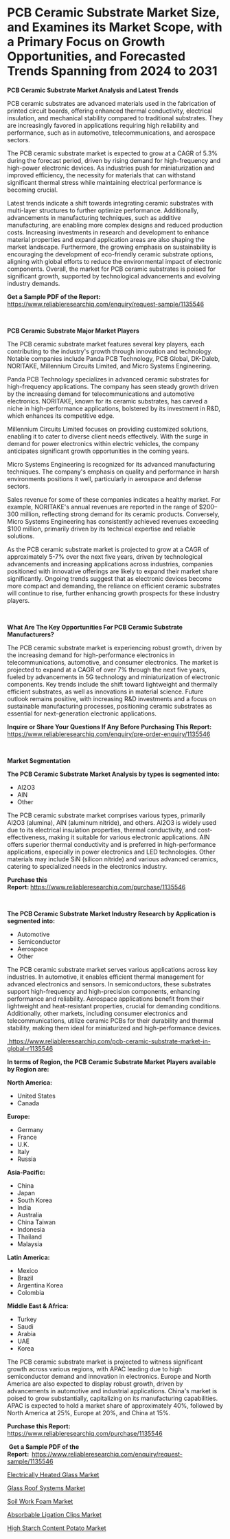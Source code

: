 <p><h1>PCB Ceramic Substrate Market Size, and Examines its Market Scope, with a Primary Focus on Growth Opportunities, and Forecasted Trends Spanning from 2024 to 2031</h1></p><p><strong>PCB Ceramic Substrate Market Analysis and Latest Trends</strong></p>
<p><p>PCB ceramic substrates are advanced materials used in the fabrication of printed circuit boards, offering enhanced thermal conductivity, electrical insulation, and mechanical stability compared to traditional substrates. They are increasingly favored in applications requiring high reliability and performance, such as in automotive, telecommunications, and aerospace sectors. </p><p>The PCB ceramic substrate market is expected to grow at a CAGR of 5.3% during the forecast period, driven by rising demand for high-frequency and high-power electronic devices. As industries push for miniaturization and improved efficiency, the necessity for materials that can withstand significant thermal stress while maintaining electrical performance is becoming crucial. </p><p>Latest trends indicate a shift towards integrating ceramic substrates with multi-layer structures to further optimize performance. Additionally, advancements in manufacturing techniques, such as additive manufacturing, are enabling more complex designs and reduced production costs. Increasing investments in research and development to enhance material properties and expand application areas are also shaping the market landscape. Furthermore, the growing emphasis on sustainability is encouraging the development of eco-friendly ceramic substrate options, aligning with global efforts to reduce the environmental impact of electronic components. Overall, the market for PCB ceramic substrates is poised for significant growth, supported by technological advancements and evolving industry demands.</p></p>
<p><strong>Get a Sample PDF of the Report:&nbsp;</strong> <a href="https://www.reliableresearchiq.com/enquiry/request-sample/1135546?utm_campaign=100&utm_medium=2&utm_source=Github&utm_content=ia&utm_term=10112024&utm_id=pcb-ceramic-substrate">https://www.reliableresearchiq.com/enquiry/request-sample/1135546</a></p>
<p>&nbsp;</p>
<p><strong>PCB Ceramic Substrate Major Market Players</strong></p>
<p><p>The PCB ceramic substrate market features several key players, each contributing to the industry's growth through innovation and technology. Notable companies include Panda PCB Technology, PCB Global, DK-Daleb, NORITAKE, Millennium Circuits Limited, and Micro Systems Engineering. </p><p>Panda PCB Technology specializes in advanced ceramic substrates for high-frequency applications. The company has seen steady growth driven by the increasing demand for telecommunications and automotive electronics. NORITAKE, known for its ceramic substrates, has carved a niche in high-performance applications, bolstered by its investment in R&D, which enhances its competitive edge.</p><p>Millennium Circuits Limited focuses on providing customized solutions, enabling it to cater to diverse client needs effectively. With the surge in demand for power electronics within electric vehicles, the company anticipates significant growth opportunities in the coming years. </p><p>Micro Systems Engineering is recognized for its advanced manufacturing techniques. The company's emphasis on quality and performance in harsh environments positions it well, particularly in aerospace and defense sectors. </p><p>Sales revenue for some of these companies indicates a healthy market. For example, NORITAKE's annual revenues are reported in the range of $200–300 million, reflecting strong demand for its ceramic products. Conversely, Micro Systems Engineering has consistently achieved revenues exceeding $100 million, primarily driven by its technical expertise and reliable solutions.</p><p>As the PCB ceramic substrate market is projected to grow at a CAGR of approximately 5-7% over the next five years, driven by technological advancements and increasing applications across industries, companies positioned with innovative offerings are likely to expand their market share significantly. Ongoing trends suggest that as electronic devices become more compact and demanding, the reliance on efficient ceramic substrates will continue to rise, further enhancing growth prospects for these industry players.</p></p>
<p>&nbsp;</p>
<p><strong>What Are The Key Opportunities For PCB Ceramic Substrate Manufacturers?</strong></p>
<p><p>The PCB ceramic substrate market is experiencing robust growth, driven by the increasing demand for high-performance electronics in telecommunications, automotive, and consumer electronics. The market is projected to expand at a CAGR of over 7% through the next five years, fueled by advancements in 5G technology and miniaturization of electronic components. Key trends include the shift toward lightweight and thermally efficient substrates, as well as innovations in material science. Future outlook remains positive, with increasing R&D investments and a focus on sustainable manufacturing processes, positioning ceramic substrates as essential for next-generation electronic applications.</p></p>
<p><strong>Inquire or Share Your Questions If Any Before Purchasing This Report:</strong> <a href="https://www.reliableresearchiq.com/enquiry/pre-order-enquiry/1135546?utm_campaign=100&utm_medium=2&utm_source=Github&utm_content=ia&utm_term=10112024&utm_id=pcb-ceramic-substrate">https://www.reliableresearchiq.com/enquiry/pre-order-enquiry/1135546</a></p>
<p>&nbsp;</p>
<p><strong>Market Segmentation</strong></p>
<p><strong>The PCB Ceramic Substrate Market Analysis by types is segmented into:</strong></p>
<p><ul><li>Al2O3</li><li>AlN</li><li>Other</li></ul></p>
<p><p>The PCB ceramic substrate market comprises various types, primarily Al2O3 (alumina), AlN (aluminum nitride), and others. Al2O3 is widely used due to its electrical insulation properties, thermal conductivity, and cost-effectiveness, making it suitable for various electronic applications. AlN offers superior thermal conductivity and is preferred in high-performance applications, especially in power electronics and LED technologies. Other materials may include SiN (silicon nitride) and various advanced ceramics, catering to specialized needs in the electronics industry.</p></p>
<p><strong>Purchase this Report:&nbsp;</strong><a href="https://www.reliableresearchiq.com/purchase/1135546?utm_campaign=100&utm_medium=2&utm_source=Github&utm_content=ia&utm_term=10112024&utm_id=pcb-ceramic-substrate">https://www.reliableresearchiq.com/purchase/1135546</a></p>
<p>&nbsp;</p>
<p><strong>The PCB Ceramic Substrate Market Industry Research by Application is segmented into:</strong></p>
<p><ul><li>Automotive</li><li>Semiconductor</li><li>Aerospace</li><li>Other</li></ul></p>
<p><p>The PCB ceramic substrate market serves various applications across key industries. In automotive, it enables efficient thermal management for advanced electronics and sensors. In semiconductors, these substrates support high-frequency and high-precision components, enhancing performance and reliability. Aerospace applications benefit from their lightweight and heat-resistant properties, crucial for demanding conditions. Additionally, other markets, including consumer electronics and telecommunications, utilize ceramic PCBs for their durability and thermal stability, making them ideal for miniaturized and high-performance devices.</p></p>
<p><a href="https://www.reliableresearchiq.com/pcb-ceramic-substrate-market-in-global-r1135546?utm_campaign=100&utm_medium=2&utm_source=Github&utm_content=ia&utm_term=10112024&utm_id=pcb-ceramic-substrate">&nbsp;https://www.reliableresearchiq.com/pcb-ceramic-substrate-market-in-global-r1135546</a></p>
<p><strong>In terms of Region, the PCB Ceramic Substrate Market Players available by Region are:</strong></p>
<p>
    <p> <strong> North America: </strong>
        <ul>
            <li>United States</li>
            <li>Canada</li>
        </ul>
        </p> 
    <p> <strong> Europe: </strong>
        <ul>
            <li>Germany</li>
            <li>France</li>
            <li>U.K.</li>
            <li>Italy</li>
            <li>Russia</li>
        </ul>
        </p> 
    <p> <strong> Asia-Pacific: </strong>
        <ul>
            <li>China</li>
            <li>Japan</li>
            <li>South Korea</li>
            <li>India</li>
            <li>Australia</li>
            <li>China Taiwan</li>
            <li>Indonesia</li>
            <li>Thailand</li>
            <li>Malaysia</li>
        </ul>
        </p> 
    <p> <strong> Latin America: </strong>
        <ul>
            <li>Mexico</li>
            <li>Brazil</li>
            <li>Argentina Korea</li>
            <li>Colombia</li>
        </ul>
        </p> 
    <p> <strong> Middle East & Africa: </strong>
        <ul>
            <li>Turkey</li>
            <li>Saudi</li>
            <li>Arabia</li>
            <li>UAE</li>
            <li>Korea</li>
        </ul>
    </p>
    </p>
<p><p>The PCB ceramic substrate market is projected to witness significant growth across various regions, with APAC leading due to high semiconductor demand and innovation in electronics. Europe and North America are also expected to display robust growth, driven by advancements in automotive and industrial applications. China's market is poised to grow substantially, capitalizing on its manufacturing capabilities. APAC is expected to hold a market share of approximately 40%, followed by North America at 25%, Europe at 20%, and China at 15%.</p></p>
<p><strong>Purchase this Report: </strong><a href="https://www.reliableresearchiq.com/purchase/1135546?utm_campaign=100&utm_medium=2&utm_source=Github&utm_content=ia&utm_term=10112024&utm_id=pcb-ceramic-substrate">https://www.reliableresearchiq.com/purchase/1135546</a></p>
<p>&nbsp;<strong>Get a Sample PDF of the Report:&nbsp;&nbsp;</strong><a href="https://www.reliableresearchiq.com/enquiry/request-sample/1135546?utm_campaign=100&utm_medium=2&utm_source=Github&utm_content=ia&utm_term=10112024&utm_id=pcb-ceramic-substrate">https://www.reliableresearchiq.com/enquiry/request-sample/1135546</a></p>
<p><strong></strong></p>
<p><p><a href="https://github.com/halleabdon2v1s/Market-Research-Report-List-1/blob/main/electrically-heated-glass-market.md?utm_campaign=100&utm_medium=2&utm_source=Github&utm_content=ia&utm_term=10112024&utm_id=pcb-ceramic-substrate">Electrically Heated Glass Market</a></p><p><a href="https://github.com/lyndi2n3hdalbey/Market-Research-Report-List-1/blob/main/glass-roof-systems-market.md?utm_campaign=100&utm_medium=2&utm_source=Github&utm_content=ia&utm_term=10112024&utm_id=pcb-ceramic-substrate">Glass Roof Systems Market</a></p><p><a href="https://www.linkedin.com/pulse/soil-work-foam-market-growth-segmentation-regional-analysis-oyqbc?utm_campaign=100&utm_medium=2&utm_source=Github&utm_content=ia&utm_term=10112024&utm_id=pcb-ceramic-substrate">Soil Work Foam Market</a></p><p><a href="https://issuu.com/reportprime-2/docs/absorbable-ligation-clips-market-si_5d26bb29dfb9ed?utm_campaign=100&utm_medium=2&utm_source=Github&utm_content=ia&utm_term=10112024&utm_id=pcb-ceramic-substrate">Absorbable Ligation Clips Market</a></p><p><a href="https://www.linkedin.com/pulse/high-starch-content-potato-market-industry-trends-forecast-9tzrc?utm_campaign=100&utm_medium=2&utm_source=Github&utm_content=ia&utm_term=10112024&utm_id=pcb-ceramic-substrate">High Starch Content Potato Market</a></p></p>